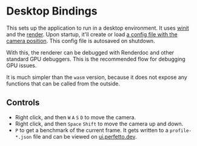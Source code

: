 # Desktop Bindings

This sets up the application to run in a desktop environment. It uses [winit](https://docs.rs/winit/latest/winit/) and the [render](./render).
Upon startup, it'll create or load [a config file with the camera position](https://github.com/cg-tuwien/Math2Model/blob/main/math3render/desktop/src/config.rs). This config file is autosaved on shutdown.

With this, the renderer can be debugged with Renderdoc and other standard GPU debuggers. This is the recommended flow for debugging GPU issues.

It is much simpler than the `wasm` version, because it does not expose any functions that can be called from the outside.


## Controls

- Right click, and then `W` `A` `S` `D` to move the camera.
- Right click, and then `Space` `Shift` to move the camera up and down.
- `P` to get a benchmark of the current frame. It gets written to a `profile-*.json` file and can be viewed on [ui.perfetto.dev](https://ui.perfetto.dev/).

